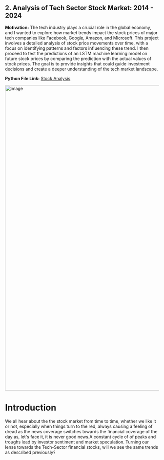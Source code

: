 ## 2. Analysis of Tech Sector Stock Market: 2014 - 2024

**Motivation:**
The tech industry plays a crucial role in the global economy, and I wanted to explore how market trends impact the stock prices of major tech companies like Facebook, Google, Amazon, and Microsoft. This project involves a detailed analysis of stock price movements over time, with a focus on identifying patterns and factors influencing these trend. I then proceed to test the predictions of an LSTM machine learning model on future stock prices by comparing the prediction with the actual values of stock prices. The goal is to provide insights that could guide investment decisions and create a deeper understanding of the tech market landscape.

**Python File Link:** [Stock Analysis](https://github.com/Tris123FC/Portfolio/blob/main/2_stock_analysis/tech-sector-analysis-2024.ipynb)

<img width="1000" alt="image" src="https://github.com/user-attachments/assets/e2e24b53-ee51-4495-8348-5284766194cd">


# **Introduction**

We all hear about the the stock market from time to time, whether we like it or not, especially when things turn to the red, always causing a feeling of dread as the news coverage switches towards the financial coverage of the day as, let's face it, it is never good news.A constant cycle of of peaks and troughs lead by investor sentiment and market speculation. Turning our lense towards the Tech-Sector financial stocks, will we see the same trends as described previously?

